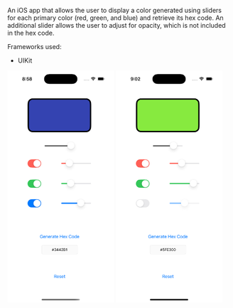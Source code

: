 An iOS app that allows the user to display a color generated using sliders for each primary color (red, green, and blue) and retrieve its hex code. An additional slider allows the user to adjust for opacity, which is not included in the hex code.

Frameworks used:
- UIKit

<div>
<img src="https://github.com/sencaichi/HexCodePicker/blob/7c24cdd6a6e33b78f775c28a685eb248e9c89931/Simulator%20Screenshot%20-%20iPhone%2016%20Pro%20-%202024-11-19%20at%2020.58.06.png" alt="Sample 1" width="240" height="522"/>
<img src="https://github.com/sencaichi/HexCodePicker/blob/7c24cdd6a6e33b78f775c28a685eb248e9c89931/Simulator%20Screenshot%20-%20iPhone%2016%20Pro%20-%202024-11-19%20at%2021.02.40.png" alt="Sample 2" width="240" height="522"/>
</div>
